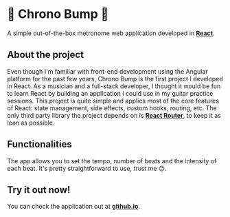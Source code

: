 # :musical_note: Chrono Bump :guitar:
A simple out-of-the-box metronome web application developed in **[React](https://react.dev/)**.

## About the project
Even though I'm familiar with front-end development using the Angular platform for the past few years, Chrono Bump is the first project I developed in React. 
As a musician and a full-stack developer, I thought it would be fun to learn React by building an application I could use in my guitar practice sessions. 
This project is quite simple and applies most of the core features of React: state management, side effects, custom hooks, routing, etc. 
The only third party library the project depends on is **[React Router](https://reactrouter.com/en/main)**, to keep it as lean as possible.

## Functionalities
The app allows you to set the tempo, number of beats and the intensity of each beat. It's pretty straightforward to use, trust me :wink:. 

## Try it out now!
You can check the application out at **[github.io](https://johnnysn.github.io/chrono-bump)**.
